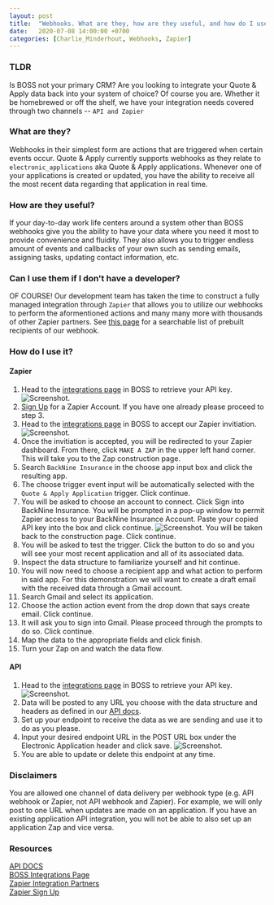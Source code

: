 ```yaml
---
layout: post
title:  "Webhooks. What are they, how are they useful, and how do I use them?"
date:   2020-07-08 14:00:00 +0700
categories: [Charlie_Minderhout, Webhooks, Zapier]
---
```

### TLDR
Is BOSS not your primary CRM? Are you looking to integrate your Quote & Apply data back into your system of choice? Of course you are. Whether it be homebrewed or off the shelf, we have your integration needs covered through two channels -- `API and Zapier`

### What are they?
Webhooks in their simplest form are actions that are triggered when certain events occur. Quote & Apply currently supports webhooks as they relate to `electronic_applications` aka Quote & Apply applications. Whenever one of your applications is created or updated, you have the ability to receive all the most recent data regarding that application in real time.

### How are they useful?
If your day-to-day work life centers around a system other than BOSS webhooks give you the ability to have your data where you need it most to provide convenience and fluidity. They also allows you to trigger endless amount of events and callbacks of your own such as sending emails, assigning tasks, updating contact information, etc.

### Can I use them if I don't have a developer?
OF COURSE! Our development team has taken the time to construct a fully managed integration through `Zapier` that allows you to utilize our webhooks to perform the aformentioned actions and many many more with thousands of other Zapier partners. See [this page](https://zapier.com/apps?utm_source=google&utm_medium=cpc&utm_campaign=gaw-usa-nua-search-general-brand_exact&utm_adgroup=brand-integrations&utm_term=zapier%20partners&utm_content=_pcrid_415927812915_pkw_zapier%20partners_pmt_e_pdv_c_slid__pgrid_88777545530_ptaid_kwd-872281977741_&gclid=EAIaIQobChMIiuy-naO-6gIV0RZ9Ch21LwjqEAAYASAAEgJOI_D_BwE) for a searchable list of prebuilt recipients of our webhook.

### How do I use it?

#### Zapier

1. Head to the [integrations page](https://app.back9ins.com/#/integrations) in BOSS to retrieve your API key. ![Screenshot](https://d1usw6tyldpxhi.cloudfront.net/2020-07-08-webhooks-1.png "Screenshot 1").
2. [Sign Up](https://zapier.com/sign-up/) for a Zapier Account. If you have one already please proceed to step 3.
3. Head to the [integrations page](https://app.back9ins.com/#/integrations) in BOSS to accept our Zapier invitiation. ![Screenshot](https://d1usw6tyldpxhi.cloudfront.net/2020-07-08-webhooks-2.png "Screenshot 2").
4. Once the invitiation is accepted, you will be redirected to your Zapier dashboard. From there, click `MAKE A ZAP` in the upper left hand corner. This will take you to the Zap construction page.
5. Search `BackNine Insurance` in the choose app input box and click the resulting app.
6. The choose trigger event input will be automatically selected with the `Quote & Apply Application` trigger. Click continue.
7. You will be asked to choose an account to connect. Click Sign into BackNine Insurance. You will be prompted in a pop-up window to permit Zapier access to your BackNine Insurance Account. Paste your copied API key into the box and click continue. ![Screenshot](https://d1usw6tyldpxhi.cloudfront.net/2020-07-08-webhooks-3.png "Screenshot 3"). You will be taken back to the construction page. Click continue.
8. You will be asked to test the trigger. Click the button to do so and you will see your most recent application and all of its associated data.
9. Inspect the data structure to familiarize yourself and hit continue.
10. You will now need to choose a recipient app and what action to perform in said app. For this demonstration we will want to create a draft email with the received data through a Gmail account.
11. Search Gmail and select its application.
12. Choose the action action event from the drop down that says create email. Click continue.
13. It will ask you to sign into Gmail. Please proceed through the prompts to do so. Click continue. 
14. Map the data to the appropriate fields and click finish. 
15. Turn your Zap on and watch the data flow.

#### API
1. Head to the [integrations page](https://app.back9ins.com/#/integrations) in BOSS to retrieve your API key. ![Screenshot](https://d1usw6tyldpxhi.cloudfront.net/2020-07-08-webhooks-1.png "Screenshot 1").
2. Data will be posted to any URL you choose with the data structure and headers as defined in our [API docs](https://docs.back9ins.com/#webhooks).
3. Set up your endpoint to receive the data as we are sending and use it to do as you please.
4. Input your desired endpoint URL in the POST URL box under the Electronic Application header and click save. ![Screenshot](https://d1usw6tyldpxhi.cloudfront.net/2020-07-08-webhooks-4.png "Screenshot 4").
5. You are able to update or delete this endpoint at any time.

### Disclaimers
You are allowed one channel of data delivery per webhook type (e.g. API webhook or Zapier, not API webhook and Zapier). For example, we will only post to one URL when updates are made on an application. If you have an existing application API integration, you will not be able to also set up an application Zap and vice versa.

### Resources
[API DOCS](https://docs.back9ins.com/#webhooks)<br/>[BOSS Integrations Page](https://app.back9ins.com/#/integrations)<br/>[Zapier Integration Partners](https://zapier.com/apps?utm_source=google&utm_medium=cpc&utm_campaign=gaw-usa-nua-search-general-brand_exact&utm_adgroup=brand-integrations&utm_term=zapier%20partners&utm_content=_pcrid_415927812915_pkw_zapier%20partners_pmt_e_pdv_c_slid__pgrid_88777545530_ptaid_kwd-872281977741_&gclid=EAIaIQobChMIiuy-naO-6gIV0RZ9Ch21LwjqEAAYASAAEgJOI_D_BwE)<br/>[Zapier Sign Up](https://zapier.com/sign-up/)

